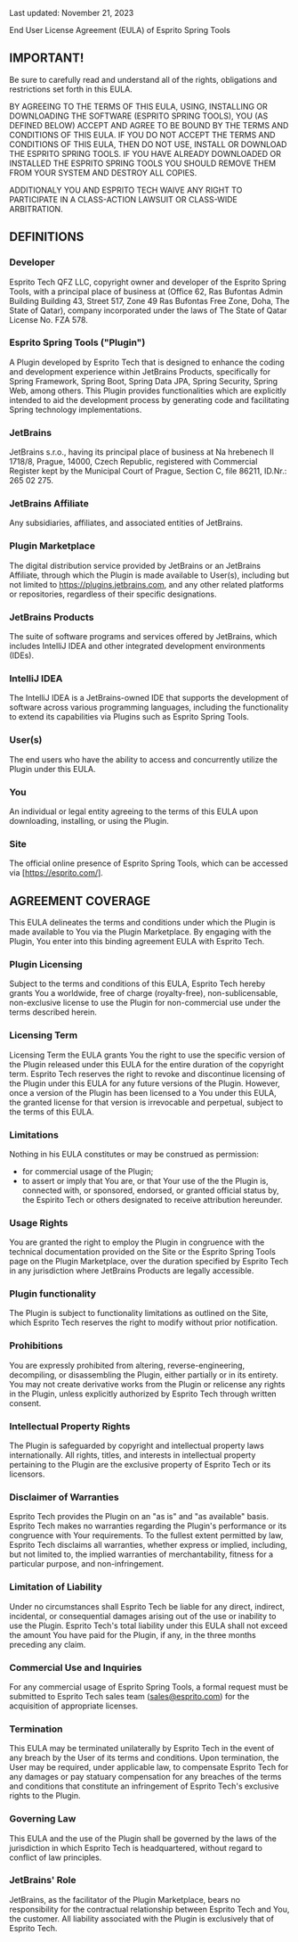 Last updated: November 21, 2023

End User License Agreement (EULA) of Esprito Spring Tools

## IMPORTANT!
Be sure to carefully read and understand all of the rights, obligations and restrictions set forth in this EULA. 

BY AGREEING TO THE TERMS OF THIS EULA, USING, INSTALLING OR DOWNLOADING THE SOFTWARE (ESPRITO SPRING TOOLS), YOU (AS DEFINED BELOW) ACCEPT AND AGREE TO BE BOUND BY THE TERMS AND CONDITIONS OF THIS EULA. IF YOU DO NOT ACCEPT THE TERMS AND CONDITIONS OF THIS EULA, THEN DO NOT USE, INSTALL OR DOWNLOAD THE ESPRITO SPRING TOOLS. IF YOU HAVE ALREADY DOWNLOADED OR INSTALLED THE ESPRITO SPRING TOOLS YOU SHOULD REMOVE THEM FROM YOUR SYSTEM AND DESTROY ALL COPIES.

ADDITIONALY YOU AND ESPRITO TECH WAIVE ANY RIGHT TO PARTICIPATE IN A CLASS-ACTION LAWSUIT OR CLASS-WIDE ARBITRATION.

## DEFINITIONS
### Developer
Esprito Tech QFZ LLC, copyright owner and developer of the Esprito Spring Tools, with a principal place of business at (Office 62, Ras Bufontas Admin Building Building 43, Street 517, Zone 49 Ras Bufontas Free Zone, Doha, The State of Qatar), company incorporated under the laws of The State of Qatar License No. FZA 578.

### Esprito Spring Tools ("Plugin")
A Plugin developed by Esprito Tech that is designed to enhance the coding and development experience within JetBrains Products, specifically for Spring Framework, Spring Boot, Spring Data JPA, Spring Security, Spring Web, among others. This Plugin provides functionalities which are explicitly intended to aid the development process by generating code and facilitating Spring technology implementations.

### JetBrains
JetBrains s.r.o., having its principal place of business at Na hrebenech II 1718/8, Prague, 14000, Czech Republic, registered with Commercial Register kept by the Municipal Court of Prague, Section C, file 86211, ID.Nr.: 265 02 275.

### JetBrains Affiliate
Any subsidiaries, affiliates, and associated entities of JetBrains.

### Plugin Marketplace
The digital distribution service provided by JetBrains or an JetBrains Affiliate, through which the Plugin is made available to User(s), including but not limited to https://plugins.jetbrains.com, and any other related platforms or repositories, regardless of their specific designations.

### JetBrains Products
The suite of software programs and services offered by JetBrains, which includes IntelliJ IDEA and other integrated development environments (IDEs).

### IntelliJ IDEA
The IntelliJ IDEA is a JetBrains-owned IDE that supports the development of software across various programming languages, including the functionality to extend its capabilities via Plugins such as Esprito Spring Tools.

### User(s)
The end users who have the ability to access and concurrently utilize the Plugin under this EULA.

### You
An individual or legal entity agreeing to the terms of this EULA upon downloading, installing, or using the Plugin.

### Site
The official online presence of Esprito Spring Tools, which can be accessed via [https://esprito.com/].

## AGREEMENT COVERAGE
This EULA delineates the terms and conditions under which the Plugin is made available to You via the Plugin Marketplace. By engaging with the Plugin, You enter into this binding agreement EULA with Esprito Tech.

### Plugin Licensing
Subject to the terms and conditions of this EULA, Esprito Tech hereby grants You a worldwide, free of charge (royalty-free), non-sublicensable, non-exclusive license to use the Plugin for non-commercial use under the terms described herein.

### Licensing Term
Licensing Term the EULA grants You the right to use the specific version of the Plugin released under this EULA for the entire duration of the copyright term. Esprito Tech reserves the right to revoke and discontinue licensing of the Plugin under this EULA for any future versions of the Plugin. However, once a version of the Plugin has been licensed to a You under this EULA, the granted license for that version is irrevocable and perpetual, subject to the terms of this EULA.

### Limitations
Nothing in his EULA constitutes or may be construed as permission:
- for commercial usage of the Plugin;
- to assert or imply that You are, or that Your use of the the Plugin is, connected with, or sponsored, endorsed, or granted official status by, the Espirito Tech or others designated to receive attribution hereunder.

### Usage Rights
You are granted the right to employ the Plugin in congruence with the technical documentation provided on the Site or the Esprito Spring Tools page on the Plugin Marketplace, over the duration specified by Esprito Tech in any jurisdiction where JetBrains Products are legally accessible.

### Plugin functionality
The Plugin is subject to functionality limitations as outlined on the Site, which Esprito Tech reserves the right to modify without prior notification.

### Prohibitions
You are expressly prohibited from altering, reverse-engineering, decompiling, or disassembling the Plugin, either partially or in its entirety. You may not create derivative works from the Plugin or relicense any rights in the Plugin, unless explicitly authorized by Esprito Tech through written consent.

### Intellectual Property Rights
The Plugin is safeguarded by copyright and intellectual property laws internationally. All rights, titles, and interests in intellectual property pertaining to the Plugin are the exclusive property of Esprito Tech or its licensors.

### Disclaimer of Warranties
Esprito Tech provides the Plugin on an "as is" and "as available" basis. Esprito Tech makes no warranties regarding the Plugin's performance or its congruence with Your requirements. To the fullest extent permitted by law, Esprito Tech disclaims all warranties, whether express or implied, including, but not limited to, the implied warranties of merchantability, fitness for a particular purpose, and non-infringement.

### Limitation of Liability
Under no circumstances shall Esprito Tech be liable for any direct, indirect, incidental, or consequential damages arising out of the use or inability to use the Plugin. Esprito Tech's total liability under this EULA shall not exceed the amount You have paid for the Plugin, if any, in the three months preceding any claim.

### Commercial Use and Inquiries
For any commercial usage of Esprito Spring Tools, a formal request must be submitted to Esprito Tech sales team (sales@esprito.com) for the acquisition of appropriate licenses.

### Termination
This EULA may be terminated unilaterally by Esprito Tech in the event of any breach by the User of its terms and conditions. Upon termination, the User may be required, under applicable law, to compensate Esprito Tech for any damages or pay statuary compensation for any breaches of the terms and conditions that constitute an infringement of Esprito Tech's exclusive rights to the Plugin.

### Governing Law
This EULA and the use of the Plugin shall be governed by the laws of the jurisdiction in which Esprito Tech is headquartered, without regard to conflict of law principles.

### JetBrains' Role
JetBrains, as the facilitator of the Plugin Marketplace, bears no responsibility for the contractual relationship between Esprito Tech and You, the customer. All liability associated with the Plugin is exclusively that of Esprito Tech.
